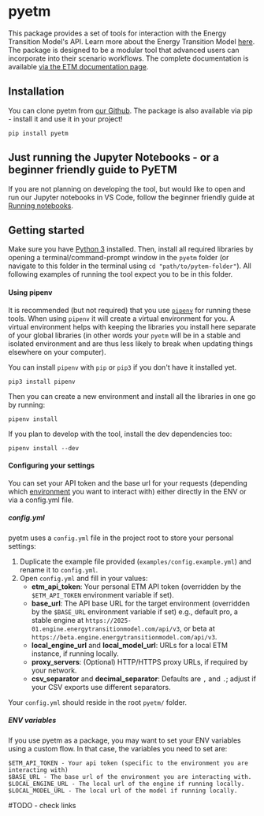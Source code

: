 # pyetm

This package provides a set of tools for interaction with the Energy Transition Model's API. Learn more
about the Energy Transition Model [here](https://energytransitionmodel.com/). The
package is designed to be a modular tool that advanced users can incorporate into their scenario workflows. The
complete documentation is available [via the ETM documentation page](https://docs.energytransitionmodel.com/main/pyetm/introduction).

## Installation

You can clone pyetm from [our Github](https://github.com/quintel/pyetm). The package is also
available via pip - install it and use it in your project!
```
pip install pyetm
```

## Just running the Jupyter Notebooks - or a beginner friendly guide to PyETM
If you are not planning on developing the tool, but would like to open and run our Jupyter notebooks
in VS Code, follow the beginner friendly guide at [Running notebooks](running_notebooks.md).

## Getting started
Make sure you have [Python 3](https://www.python.org/downloads/) installed. Then, install all required
libraries by opening a terminal/command-prompt window in the `pyetm` folder (or navigate to this folder
in the terminal using `cd "path/to/pytem-folder"`). All following examples of running the tool
expect you to be in this folder.

#### Using pipenv
It is recommended (but not required) that you use [`pipenv`](https://pipenv.pypa.io/en/latest/) for
running these tools. When using `pipenv` it will create a virtual environment for you. A virtual
environment helps with keeping the libraries you install here separate of your global libraries (in
other words your `pyetm` will be in a stable and isolated environment and are thus less
likely to break when updating things elsewhere on your computer).

You can install `pipenv` with `pip` or `pip3` if you don't have it installed yet.
```
pip3 install pipenv
```

Then you can create a new environment and install all the libraries in one go by running:
```
pipenv install
```

If you plan to develop with the tool, install the dev dependencies too:
```
pipenv install --dev
```

#### Configuring your settings

You can set your API token and the base url for your requests (depending which
[environment](https://docs.energytransitionmodel.com/api/intro#environments) you want to interact with)
either directly in the ENV or via a config.yml file.

##### config.yml
pyetm uses a `config.yml` file in the project root to store your personal settings:

1. Duplicate the example file provided (`examples/config.example.yml`) and rename it to `config.yml`.
2. Open `config.yml` and fill in your values:
   - **etm_api_token**: Your personal ETM API token (overridden by the `$ETM_API_TOKEN` environment variable if set).
   - **base_url**: The API base URL for the target environment (overridden by the `$BASE_URL` environment
    variable if set) e.g., default pro, a stable engine at `https://2025-01.engine.energytransitionmodel.com/api/v3`,
    or beta at `https://beta.engine.energytransitionmodel.com/api/v3`.
   - **local_engine_url** and **local_model_url**: URLs for a local ETM instance, if running locally.
   - **proxy_servers**: (Optional) HTTP/HTTPS proxy URLs, if required by your network.
   - **csv_separator** and **decimal_separator**: Defaults are `,` and `.`; adjust if your CSV exports
    use different separators.

Your `config.yml` should reside in the root `pyetm/` folder.

##### ENV variables
If you use pyetm as a package, you may want to set your ENV variables using a custom flow. In that
case, the variables you need to set are:

    $ETM_API_TOKEN - Your api token (specific to the environment you are interacting with)
    $BASE_URL - The base url of the environment you are interacting with.
    $LOCAL_ENGINE_URL - The local url of the engine if running locally.
    $LOCAL_MODEL_URL - The local url of the model if running locally.


#TODO - check links
